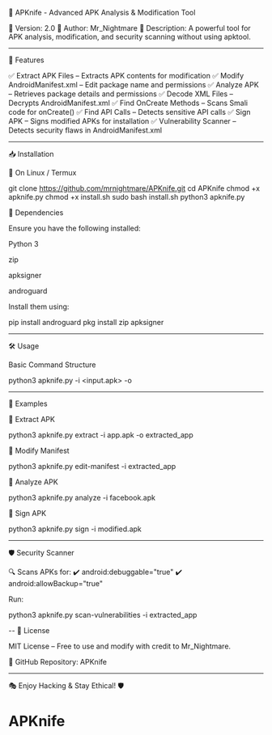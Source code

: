 📌 APKnife - Advanced APK Analysis & Modification Tool

🔹 Version: 2.0
🔹 Author: Mr_Nightmare
🔹 Description: A powerful tool for APK analysis, modification, and security scanning without using apktool.


---

🚀 Features

✅ Extract APK Files – Extracts APK contents for modification
✅ Modify AndroidManifest.xml – Edit package name and permissions
✅ Analyze APK – Retrieves package details and permissions
✅ Decode XML Files – Decrypts AndroidManifest.xml
✅ Find OnCreate Methods – Scans Smali code for onCreate()
✅ Find API Calls – Detects sensitive API calls
✅ Sign APK – Signs modified APKs for installation
✅ Vulnerability Scanner – Detects security flaws in AndroidManifest.xml


---

📥 Installation

🔹 On Linux / Termux

git clone https://github.com/mrnightmare/APKnife.git
cd APKnife
chmod +x apknife.py
chmod +x install.sh
sudo bash install.sh
python3 apknife.py

🔹 Dependencies

Ensure you have the following installed:

Python 3

zip

apksigner

androguard


Install them using:

pip install androguard
pkg install zip apksigner


---

🛠 Usage

Basic Command Structure

python3 apknife.py <command> -i <input.apk> -o <output>


---

🎯 Examples

🔹 Extract APK

python3 apknife.py extract -i app.apk -o extracted_app

🔹 Modify Manifest

python3 apknife.py edit-manifest -i extracted_app

🔹 Analyze APK

python3 apknife.py analyze -i facebook.apk

🔹 Sign APK

python3 apknife.py sign -i modified.apk


---

🛡 Security Scanner

🔍 Scans APKs for:
✔️ android:debuggable="true"
✔️ android:allowBackup="true"

Run:

python3 apknife.py scan-vulnerabilities -i extracted_app


--
📜 License

MIT License – Free to use and modify with credit to Mr_Nightmare.

🔗 GitHub Repository: APKnife


---

🎭 Enjoy Hacking & Stay Ethical! 🛡


# APKnife
